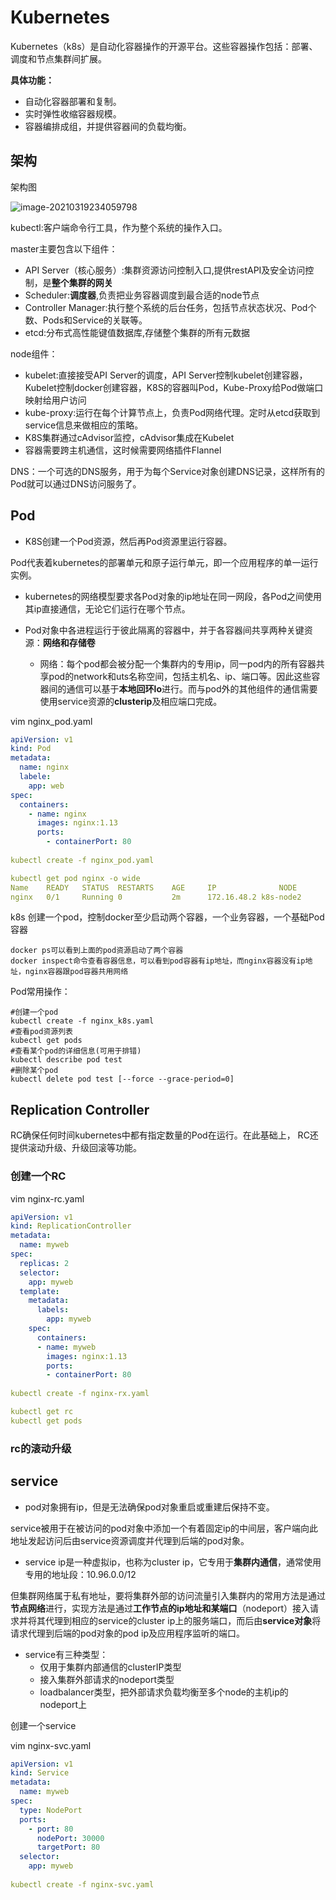 # Kubernetes

Kubernetes（k8s）是自动化容器操作的开源平台。这些容器操作包括：部署、调度和节点集群间扩展。

**具体功能：**

- 自动化容器部署和复制。
- 实时弹性收缩容器规模。
- 容器编排成组，并提供容器间的负载均衡。

## 架构

架构图

![image-20210319234059798](https://gitee.com/c_honghui/picture/raw/master/img/20210319234106.png)

kubectl:客户端命令行工具，作为整个系统的操作入口。

master主要包含以下组件：

- API Server（核心服务）:集群资源访问控制入口,提供restAPI及安全访问控制，是**整个集群的网关**
- Scheduler:**调度器**,负责把业务容器调度到最合适的node节点
- Controller Manager:执行整个系统的后台任务，包括节点状态状况、Pod个数、Pods和Service的关联等。
- etcd:分布式高性能键值数据库,存储整个集群的所有元数据

node组件：

- kubelet:直接接受API Server的调度，API Server控制kubelet创建容器，Kubelet控制docker创建容器，K8S的容器叫Pod，Kube-Proxy给Pod做端口映射给用户访问
- kube-proxy:运行在每个计算节点上，负责Pod网络代理。定时从etcd获取到service信息来做相应的策略。
- K8S集群通过cAdvisor监控，cAdvisor集成在Kubelet
- 容器需要跨主机通信，这时候需要网络插件Flannel

DNS：一个可选的DNS服务，用于为每个Service对象创建DNS记录，这样所有的Pod就可以通过DNS访问服务了。

## Pod

- K8S创建一个Pod资源，然后再Pod资源里运行容器。

​       Pod代表着kubernetes的部署单元和原子运行单元，即一个应用程序的单一运行实例。

- kubernetes的网络模型要求各Pod对象的ip地址在同一网段，各Pod之间使用其ip直接通信，无论它们运行在哪个节点。

- Pod对象中各进程运行于彼此隔离的容器中，并于各容器间共享两种关键资源：**网络和存储卷**
  - 网络：每个pod都会被分配一个集群内的专用ip，同一pod内的所有容器共享pod的network和uts名称空间，包括主机名、ip、端口等。因此这些容器间的通信可以基于**本地回环lo**进行。而与pod外的其他组件的通信需要使用service资源的**clusterip**及相应端口完成。

vim nginx_pod.yaml

```yaml
apiVersion: v1
kind: Pod
metadata:
  name: nginx
  labele:
    app: web
spec:
  containers:
    - name: nginx
      images: nginx:1.13
      ports:
        - containerPort: 80
       
kubectl create -f nginx_pod.yaml

kubectl get pod nginx -o wide
Name	READY	STATUS	RESTARTS	AGE		IP				NODE
nginx	0/1     Running	0			2m		172.16.48.2	k8s-node2
```



k8s 创建一个pod，控制docker至少启动两个容器，一个业务容器，一个基础Pod容器

```shell
docker ps可以看到上面的pod资源启动了两个容器
docker inspect命令查看容器信息，可以看到pod容器有ip地址，而nginx容器没有ip地址，nginx容器跟pod容器共用网络
```



Pod常用操作：

```shell
#创建一个pod
kubectl create -f nginx_k8s.yaml
#查看pod资源列表
kubectl get pods
#查看某个pod的详细信息(可用于排错)
kubectl describe pod test
#删除某个pod
kubectl delete pod test [--force --grace-period=0]
```

## Replication Controller

RC确保任何时间kubernetes中都有指定数量的Pod在运行。在此基础上， RC还提供滚动升级、升级回滚等功能。

### 创建一个RC

vim nginx-rc.yaml

```yaml
apiVersion: v1
kind: ReplicationController
metadata:
  name: myweb
spec:
  replicas: 2
  selector:
    app: myweb
  template:
    metadata:
      labels:
        app: myweb
    spec:
      containers:
      - name: myweb
        images: nginx:1.13
        ports:
        - containerPort: 80
        
kubectl create -f nginx-rx.yaml

kubectl get rc
kubectl get pods
```

### rc的滚动升级

## service

- pod对象拥有ip，但是无法确保pod对象重启或重建后保持不变。

​       service被用于在被访问的pod对象中添加一个有着固定ip的中间层，客户端向此地址发起访问后由service资源调度并代理到后端的pod对象。

- service ip是一种虚拟ip，也称为cluster ip，它专用于**集群内通信**，通常使用专用的地址段：10.96.0.0/12

​       但集群网络属于私有地址，要将集群外部的访问流量引入集群内的常用方法是通过**节点网络**进行，实现方法是通过**工作节点的ip地址和某端口**（nodeport）接入请求并将其代理到相应的service的cluster ip上的服务端口，而后由**service对象**将请求代理到后端的pod对象的pod ip及应用程序监听的端口。

- service有三种类型：
  - 仅用于集群内部通信的clusterIP类型
  - 接入集群外部请求的nodeport类型
  - loadbalancer类型，把外部请求负载均衡至多个node的主机ip的nodeport上

创建一个service

vim nginx-svc.yaml

```yaml
apiVersion: v1
kind: Service
metadata:
  name: myweb
spec:
  type: NodePort
  ports:
    - port: 80
      nodePort: 30000
      targetPort: 80
  selector:
    app: myweb
    
kubectl create -f nginx-svc.yaml
```

